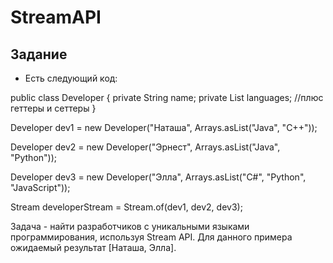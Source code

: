 # StreamAPI
## Задание
- Есть следующий код:
 
public class Developer {
	private String name;
	private List<String> languages;
	//плюс геттеры и сеттеры
}

Developer dev1 = new Developer("Наташа", Arrays.asList("Java", "C++"));

Developer dev2 = new Developer("Эрнест", Arrays.asList("Java", "Python"));

Developer dev3 = new Developer("Элла", Arrays.asList("С#", "Python", "JavaScript"));

Stream<Developer> developerStream = Stream.of(dev1, dev2, dev3);
 
Задача - найти разработчиков с уникальными языками программирования, используя Stream API.
Для данного примера ожидаемый результат [Наташа, Элла].

